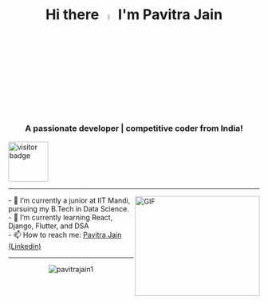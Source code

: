 <div align = "center"><h1> Hi there <a href="https://github.com/pavitrajain1"><img src="https://media.giphy.com/media/hvRJCLFzcasrR4ia7z/giphy.gif" width="5%"></a> I'm Pavitra Jain</h1></div>
<h3 align="center">A passionate developer | competitive coder from India!</h3>
<p align="left"> <img align="center" alt="visitor badge" width="80px" src="https://visitor-badge.glitch.me/badge?page_id=pavitrajain1.pavitrajain1" alt="pavitrajain1"/></p>


<hr />
<img align="right" alt="GIF" src="https://raw.githubusercontent.com/mitul3737/mitul3737/main/mituls%20code.gif" width="250" height="200" />
- 🔭 I’m currently a junior at IIT Mandi, pursuing my B.Tech in Data Science.<br>
- 🌱 I’m currently learning React, Django, Flutter, and DSA<br>
- 📫 How to reach me: <a href="">Pavitra Jain (Linkedin)</a><br>
<hr />
<div align="center"><img align="center" src="https://github-readme-stats.vercel.app/api?username=pavitrajain1&show_icons=true&locale=en" alt="pavitrajain1" />
</div>

